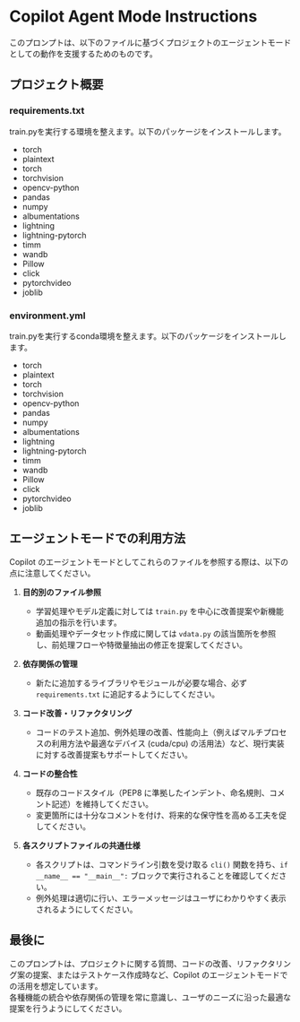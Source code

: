 # Copilot Agent Mode Instructions

このプロンプトは、以下のファイルに基づくプロジェクトのエージェントモードとしての動作を支援するためのものです。

## プロジェクト概要



### requirements.txt
train.pyを実行する環境を整えます。以下のパッケージをインストールします。

* torch
* plaintext
* torch
* torchvision
* opencv-python
* pandas
* numpy
* albumentations
* lightning
* lightning-pytorch
* timm
* wandb
* Pillow
* click
* pytorchvideo
* joblib

### environment.yml

train.pyを実行するconda環境を整えます。以下のパッケージをインストールします。

* torch
* plaintext
* torch
* torchvision
* opencv-python
* pandas
* numpy
* albumentations
* lightning
* lightning-pytorch
* timm
* wandb
* Pillow
* click
* pytorchvideo
* joblib


## エージェントモードでの利用方法

Copilot のエージェントモードとしてこれらのファイルを参照する際は、以下の点に注意してください。

1. **目的別のファイル参照**  
   - 学習処理やモデル定義に対しては `train.py` を中心に改善提案や新機能追加の指示を行います。  
   - 動画処理やデータセット作成に関しては `vdata.py` の該当箇所を参照し、前処理フローや特徴量抽出の修正を提案してください。

2. **依存関係の管理**  
   - 新たに追加するライブラリやモジュールが必要な場合、必ず `requirements.txt` に追記するようにしてください。

3. **コード改善・リファクタリング**  
   - コードのテスト追加、例外処理の改善、性能向上（例えばマルチプロセスの利用方法や最適なデバイス (cuda/cpu) の活用法）など、現行実装に対する改善提案もサポートしてください。

4. **コードの整合性**  
   - 既存のコードスタイル（PEP8 に準拠したインデント、命名規則、コメント記述）を維持してください。
   - 変更箇所には十分なコメントを付け、将来的な保守性を高める工夫を促してください。

5. **各スクリプトファイルの共通仕様**
    - 各スクリプトは、コマンドライン引数を受け取る `cli()` 関数を持ち、`if __name__ == "__main__":` ブロックで実行されることを確認してください。
    - 例外処理は適切に行い、エラーメッセージはユーザにわかりやすく表示されるようにしてください。

## 最後に

このプロンプトは、プロジェクトに関する質問、コードの改善、リファクタリング案の提案、またはテストケース作成時など、Copilot のエージェントモードでの活用を想定しています。  
各種機能の統合や依存関係の管理を常に意識し、ユーザのニーズに沿った最適な提案を行うようにしてください。